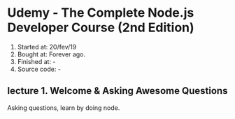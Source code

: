 # Udemy - The Complete Node.js Developer Course (2nd Edition)

1. Started at: 20/fev/19
2. Bought at: Forever ago.
3. Finished at: -
4. Source code: -

## lecture 1. Welcome & Asking Awesome Questions

Asking questions, learn by doing node.
